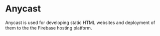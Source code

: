 # Anycast
Anycast is used for developing static HTML websites and deployment of them to the the Firebase hosting platform.
